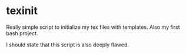 # texinit

Really simple script to initialize my tex files with templates. Also my first bash project.

I should state that this script is also deeply flawed.
